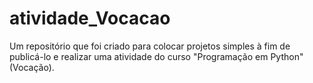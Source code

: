 # atividade_Vocacao
Um repositório que foi criado para colocar projetos simples à fim de publicá-lo e realizar uma atividade do curso "Programação em Python"(Vocação).
